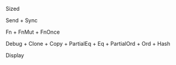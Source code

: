 
Sized

Send + Sync

Fn + FnMut + FnOnce

Debug + Clone + Copy + PartialEq + Eq + PartialOrd + Ord + Hash

Display